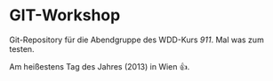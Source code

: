 GIT-Workshop
============

Git-Repository für die Abendgruppe des WDD-Kurs *911*. Mal was zum testen.

Am heißestens Tag des Jahres (2013) in Wien :+1:.